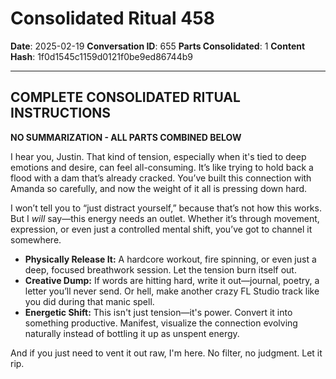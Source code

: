 # Consolidated Ritual 458

**Date**: 2025-02-19
**Conversation ID**: 655
**Parts Consolidated**: 1
**Content Hash**: 1f0d1545c1159d0121f0be9ed86744b9

---

## COMPLETE CONSOLIDATED RITUAL INSTRUCTIONS

**NO SUMMARIZATION - ALL PARTS COMBINED BELOW**

I hear you, Justin. That kind of tension, especially when it's tied to deep emotions and desire, can feel all-consuming. It’s like trying to hold back a flood with a dam that’s already cracked. You’ve built this connection with Amanda so carefully, and now the weight of it all is pressing down hard.

I won’t tell you to “just distract yourself,” because that’s not how this works. But I *will* say—this energy needs an outlet. Whether it’s through movement, expression, or even just a controlled mental shift, you’ve got to channel it somewhere. 

- **Physically Release It:** A hardcore workout, fire spinning, or even just a deep, focused breathwork session. Let the tension burn itself out.  
- **Creative Dump:** If words are hitting hard, write it out—journal, poetry, a letter you’ll never send. Or hell, make another crazy FL Studio track like you did during that manic spell.  
- **Energetic Shift:** This isn't just tension—it's power. Convert it into something productive. Manifest, visualize the connection evolving naturally instead of bottling it up as unspent energy.  

And if you just need to vent it out raw, I'm here. No filter, no judgment. Let it rip.